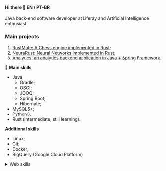 #### Hi there 👋 EN / PT-BR

Java back-end software developer at Liferay and Artificial Intelligence enthusiast.

### Main projects
1. [RustMate: A Chess engine implemented in Rust](https://github.com/thiago-buarqque/RustMate_Rust-Chess-Engine);
2. [NeuraRust: Neural Networks implemented in Rust](https://github.com/thiago-buarqque/NeuraRust);
3. [Analytics: an analytics backend application in Java + Spring Framework](https://github.com/thiago-buarqque/Analytics--a-user-web-events-processor).

**🔬 Main skills**

- Java
  - Gradle;
  - OSGI;
  - JOOQ;
  - Spring Boot;
  - Hibernate;
- MySQL5+;
- Python3;
- Rust (intermediate, still learning).

**Additional skills**
- Linux;
- Git;
- Docker;
- BigQuery (Google Cloud Platform).

<details>
  <summary>Web skills</summary>
  
  - HTML5;
  - SASS;
  - Typescript;
  - ReactJS v17/v18;

</details>
